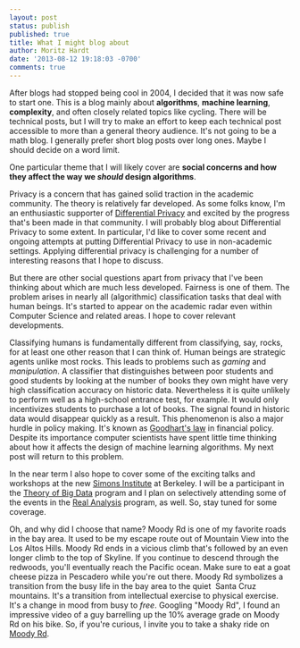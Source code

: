 ```yaml
---
layout: post
status: publish
published: true
title: What I might blog about
author: Moritz Hardt
date: '2013-08-12 19:18:03 -0700'
comments: true
---
```

<p>After blogs had stopped being cool in 2004, I decided that it was now safe to start one. This is a blog mainly about <strong>algorithms</strong>, <strong>machine learning</strong>, <strong>complexity</strong>, and often closely related topics like cycling. There will be technical posts, but I will try to make an effort to keep each technical post accessible to more than a general theory audience. It's not going to be a math blog. I generally prefer short blog posts over long ones. Maybe I should decide on a word limit.</p>
<p>One particular theme that I will likely cover are <strong>social concerns and how they affect the way we <em>should</em> design algorithms</strong>.</p>
<p>Privacy is a concern that has gained solid traction in the academic community. The theory is relatively far developed. As some folks know, I'm an enthusiastic supporter of <a href="http://en.wikipedia.org/wiki/Differential_privacy">Differential Privacy</a> and excited by the progress that's been made in that community. I will probably blog about Differential Privacy to some extent. In particular, I'd like to cover some recent and ongoing attempts at putting Differential Privacy to use in non-academic settings. Applying differential privacy is challenging for a number of interesting reasons that I hope to discuss.</p>
<p>But there are other social questions apart from privacy that I've been thinking about which are much less developed. Fairness is one of them. The problem arises in nearly all (algorithmic) classification tasks that deal with human beings. It's started to appear on the academic radar even within Computer Science and related areas. I hope to cover relevant developments.</p>
<p>Classifying humans is fundamentally different from classifying, say, rocks, for at least one other reason that I can think of. Human beings are strategic agents unlike most rocks. This leads to problems such as <em>gaming</em> and <em>manipulation</em>. A classifier that distinguishes between poor students and good students by looking at the number of books they own might have very high classification accuracy on historic data. Nevertheless it is quite unlikely to perform well as a high-school entrance test, for example. It would only incentivizes students to purchase a lot of books. The signal found in historic data would disappear quickly as a result. This phenomenon is also a major hurdle in policy making. It's known as <a href="http://en.wikipedia.org/wiki/Goodhart's_law">Goodhart's law</a> in financial policy. Despite its importance computer scientists have spent little time thinking about how it affects the design of machine learning algorithms. My next post will return to this problem.</p>
<p>In the near term I also hope to cover some of the exciting talks and workshops at the new <a href="http://simons.berkeley.edu/">Simons Institute</a> at Berkeley. I will be a participant in the <a href="http://simons.berkeley.edu/programs/bigdata2013">Theory of Big Data</a> program and I plan on selectively attending some of the events in the <a href="http://simons.berkeley.edu/programs/realanalysis2013">Real Analysis</a> program, as well. So, stay tuned for some coverage.</p>
<p>Oh, and why did I choose that name? Moody Rd is one of my favorite roads in the bay area. It used to be my escape route out of Mountain View into the Los Altos Hills. Moody Rd ends in a vicious climb that's followed by an even longer climb to the top of Skyline. If you continue to descend through the redwoods, you'll eventually reach the Pacific ocean. Make sure to eat a goat cheese pizza in Pescadero while you're out there. Moody Rd symbolizes a transition from the busy life in the bay area to the quiet  Santa Cruz mountains. It's a transition from intellectual exercise to physical exercise. It's a change in mood from busy to <em>free</em>. Googling "Moody Rd", I found an impressive video of a guy barrelling up the 10% average grade on Moody Rd on his bike. So, if you're curious, I invite you to take a shaky ride on <a title="Moody Rd" href="http://suffervision.appspot.com/v/186001">Moody Rd</a>.</p>
